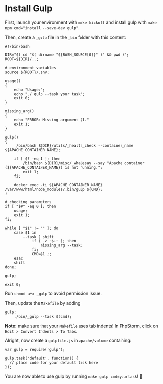 # Install Gulp

First, launch your environment with `make kickoff` and install gulp with `make npm cmd="install --save-dev gulp"`.

Then, create a `_gulp` file in the `_bin` folder with this content:

```
#!/bin/bash

DIR="$( cd "$( dirname "${BASH_SOURCE[0]}" )" && pwd )";
ROOT=${DIR}/..;

# environment variables
source ${ROOT}/.env;

usage()
{
    echo "Usage:";
    echo "./_gulp --task your_task";
    exit 0;
}

missing_arg()
{
    echo "ERROR: Missing argument $1."
    exit 1;
}

gulp()
{
     /bin/bash ${DIR}/utils/_health_check --container_name ${APACHE_CONTAINER_NAME};

    if [ $? -eq 1 ]; then
        /bin/bash ${DIR}/misc/_whalesay --say "Apache container (${APACHE_CONTAINER_NAME}) is not running.";
        exit 1;
    fi;

    docker exec -ti ${APACHE_CONTAINER_NAME} /var/www/html/node_modules/.bin/gulp ${CMD};
}

# checking parameters
if [ "$#" -eq 0 ]; then
    usage;
    exit 1;
fi;

while [ "$1" != "" ]; do
    case $1 in
        --task ) shift
            if [ -z "$1" ]; then
                missing_arg --task;
            fi;
            CMD=$1 ;;
    esac
    shift
done;

gulp;

exit 0;
```

Run `chmod a+x _gulp` to avoid permission issue.

Then, update the `Makefile` by adding:

```
gulp:
	./bin/_gulp --task $(cmd);
```

**Note:** make sure that your `Makefile` uses tab indents! In PhpStorm, click on `Edit > Convert Indents > To Tabs`.

Alright, now create a `gulpfile.js` in `apache/volume` containing:

```
var gulp = require('gulp');

gulp.task('default', function() {
  // place code for your default task here
});
```

You are now able to use gulp by running `make gulp cmd=yourtask`! :metal:
